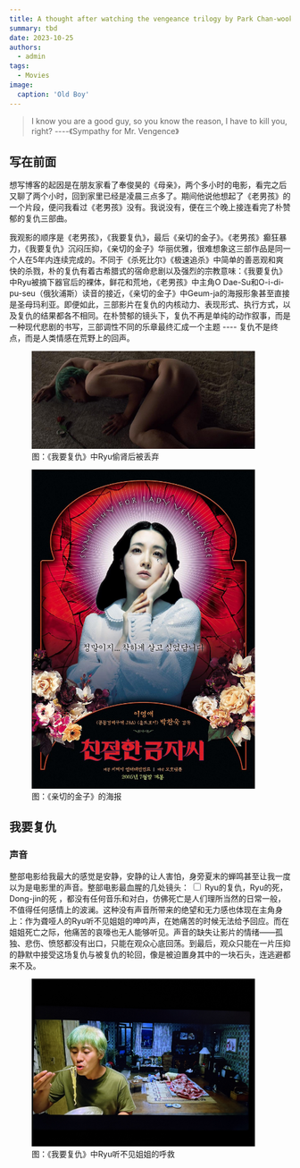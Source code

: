 ```yaml
---
title: A thought after watching the vengeance trilogy by Park Chan-wook(?)
summary: tbd
date: 2023-10-25
authors:
  - admin
tags:
  - Movies
image:
  caption: 'Old Boy'
---
```


> I know you are a good guy, so you know the reason, I have to kill you, right? ----《Sympathy for Mr. Vengence》



## 写在前面

想写博客的起因是在朋友家看了奉俊昊的《母亲》，两个多小时的电影，看完之后又聊了两个小时，回到家里已经是凌晨三点多了。期间他说他想起了《老男孩》的一个片段，便问我看过《老男孩》没有。我说没有，便在三个晚上接连看完了朴赞郁的复仇三部曲。

我观影的顺序是《老男孩》，《我要复仇》，最后《亲切的金子》。《老男孩》癫狂暴力，《我要复仇》沉闷压抑，《亲切的金子》华丽优雅，很难想象这三部作品是同一个人在5年内连续完成的。不同于《杀死比尔》《极速追杀》中简单的善恶观和爽快的杀戮，朴的复仇有着古希腊式的宿命悲剧以及强烈的宗教意味：《我要复仇》中Ryu被摘下器官后的裸体，鲜花和荒地，《老男孩》中主角O Dae-Su和O-i-di-pu-seu（俄狄浦斯）读音的接近，《亲切的金子》中Geum-ja的海报形象甚至直接是圣母玛利亚。即便如此，三部影片在复仇的内核动力、表现形式、执行方式，以及复仇的结果都各不相同。在朴赞郁的镜头下，复仇不再是单纯的动作叙事，而是一种现代悲剧的书写，三部调性不同的乐章最终汇成一个主题 ---- 复仇不是终点，而是人类情感在荒野上的回声。

<figure>
  <img src="images/我要复仇偷肾.jpg" alt="《我要复仇》的Ryu被偷肾后丢弃荒野" width="400">
  <figcaption>图：《我要复仇》中Ryu偷肾后被丢弃</figcaption>
</figure>

<figure>
  <img src="images/金子海报.jpg" alt="《亲切的金子》的海报" width="400">
  <figcaption>图：《亲切的金子》的海报</figcaption>
</figure>

## 我要复仇

### 声音

整部电影给我最大的感觉是安静，安静的让人害怕，身旁夏末的蝉鸣甚至让我一度以为是电影里的声音。整部电影最血腥的几处镜头：<span class="ispoiler">
  <input type="checkbox" class="ispoiler-cb">
  <span class="ispoiler-content">Ryu的复仇，Ryu的死，Dong-jin的死</span>
</span>，都没有任何音乐和对白，仿佛死亡是人们理所当然的日常一般，不值得任何感情上的波澜。这种没有声音所带来的绝望和无力感也体现在主角身上：作为聋哑人的Ryu听不见姐姐的呻吟声，在她痛苦的时候无法给予回应。而在姐姐死亡之际，他痛苦的哀嚎也无人能够听见。声音的缺失让影片的情绪——孤独、悲伤、愤怒都没有出口，只能在观众心底回荡。到最后，观众只能在一片压抑的静默中接受这场复仇与被复仇的轮回，像是被迫置身其中的一块石头，连逃避都来不及。

<figure>
  <img src="images/我要复仇吃面.jpeg" alt="《我要复仇》的Ryu在姐姐呻吟时吃面" width="400">
  <figcaption>图：《我要复仇》中Ryu听不见姐姐的呼救</figcaption>
</figure>


